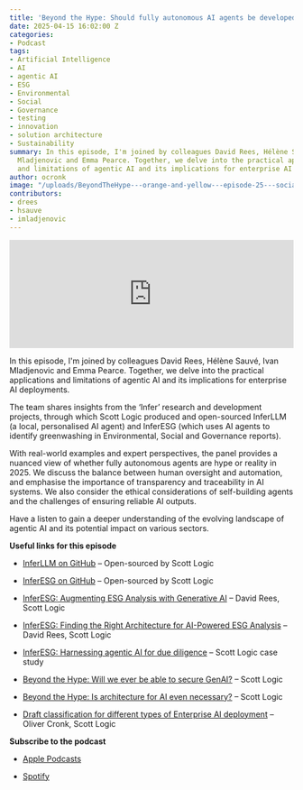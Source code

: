 ```yaml
---
title: 'Beyond the Hype: Should fully autonomous AI agents be developed?'
date: 2025-04-15 16:02:00 Z
categories:
- Podcast
tags:
- Artificial Intelligence
- AI
- agentic AI
- ESG
- Environmental
- Social
- Governance
- testing
- innovation
- solution architecture
- Sustainability
summary: In this episode, I'm joined by colleagues David Rees, Hélène Sauvé, Ivan
  Mladjenovic and Emma Pearce. Together, we delve into the practical applications
  and limitations of agentic AI and its implications for enterprise AI deployments.
author: ocronk
image: "/uploads/BeyondTheHype---orange-and-yellow---episode-25---social.jpg"
contributors:
- drees
- hsauve
- imladjenovic
---
```


<iframe title="Embed Player" src="https://play.libsyn.com/embed/episode/id/36007370/height/192/theme/modern/size/large/thumbnail/yes/custom-color/ffffff/time-start/00:00:00/playlist-height/200/direction/backward/download/yes/font-color/252525" height="192" width="100%" scrolling="no" allowfullscreen="" webkitallowfullscreen="true" mozallowfullscreen="true" oallowfullscreen="true" msallowfullscreen="true" style="border: none;"></iframe>

In this episode, I'm joined by colleagues David Rees, Hélène Sauvé, Ivan Mladjenovic and Emma Pearce. Together, we delve into the practical applications and limitations of agentic AI and its implications for enterprise AI deployments.

The team shares insights from the ‘Infer’ research and development projects, through which Scott Logic produced and open-sourced InferLLM (a local, personalised AI agent) and InferESG (which uses AI agents to identify greenwashing in Environmental, Social and Governance reports).

With real-world examples and expert perspectives, the panel provides a nuanced view of whether fully autonomous agents are hype or reality in 2025. We discuss the balance between human oversight and automation, and emphasise the importance of transparency and traceability in AI systems. We also consider the ethical considerations of self-building agents and the challenges of ensuring reliable AI outputs.

Have a listen to gain a deeper understanding of the evolving landscape of agentic AI and its potential impact on various sectors.

**Useful links for this episode**

* [InferLLM on GitHub](https://github.com/ScottLogic/InferLLM) – Open-sourced by Scott Logic

* [InferESG on GitHub](https://github.com/ScottLogic/Inferesg) – Open-sourced by Scott Logic

* [InferESG: Augmenting ESG Analysis with Generative AI](https://blog.scottlogic.com/2025/03/20/inferesg-overview.html) – David Rees, Scott Logic

* [InferESG: Finding the Right Architecture for AI-Powered ESG Analysis](https://blog.scottlogic.com/2025/04/02/inferesg-finding-the-right-architecture.html) – David Rees, Scott Logic

* [InferESG: Harnessing agentic AI for due diligence](https://www.scottlogic.com/our-work/inferesg-agentic-ai-due-diligence) – Scott Logic case study

* [Beyond the Hype: Will we ever be able to secure GenAI?](https://blog.scottlogic.com/2024/07/08/beyond-the-hype-will-we-ever-be-able-to-secure-genai.html) – Scott Logic

* [Beyond the Hype: Is architecture for AI even necessary?](https://blog.scottlogic.com/2025/03/13/beyond-the-hype-is-architecture-for-ai-even-necessary.html) – Scott Logic

* [Draft classification for different types of Enterprise AI deployment](https://www.linkedin.com/posts/cronky_enterprisearchitecture-aiarchitecture-activity-7303373761288830976-4Jdg?utm_source=share&utm_medium=member_desktop&rcm=ACoAAATHaVAB2Pgbrq52agNisX3ATDPHhuxH230) – Oliver Cronk, Scott Logic

**Subscribe to the podcast**

* [Apple Podcasts](https://podcasts.apple.com/dk/podcast/beyond-the-hype/id1612265563)

* [Spotify](https://open.spotify.com/show/2BlwBJ7JoxYpxU4GBmuR4x)